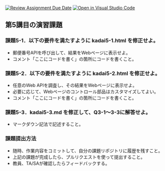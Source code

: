 [![Review Assignment Due Date](https://classroom.github.com/assets/deadline-readme-button-22041afd0340ce965d47ae6ef1cefeee28c7c493a6346c4f15d667ab976d596c.svg)](https://classroom.github.com/a/gC_tIAgh)
[![Open in Visual Studio Code](https://classroom.github.com/assets/open-in-vscode-2e0aaae1b6195c2367325f4f02e2d04e9abb55f0b24a779b69b11b9e10269abc.svg)](https://classroom.github.com/online_ide?assignment_repo_id=19567843&assignment_repo_type=AssignmentRepo)
## 第5講目の演習課題
### 課題5-1．以下の要件を満たすように kadai5-1.html を修正せよ。
* 郵便番号APIを呼び出して、結果をWebページに表示せよ。
* コメント「ここにコードを書く」の箇所にコードを書くこと。

### 課題5-2．以下の要件を満たすように kadai5-2.html を修正せよ。
* 任意のWeb APIを調査し、その結果をWebページに表示せよ。
* 必要に応じて、Webページのコントロール部品はカスタマイズしてよい。
* コメント「ここにコードを書く」の箇所にコードを書くこと。

### 課題5-3．kadai5-3.md を修正して、Q3-1～3-3に解答せよ。
* マークダウン記法で記述すること。

### 課題提出方法
* 随時、作業内容をコミットして、自分の課題リポジトリに履歴を残すこと。
* 上記の課題が完成したら、プルリクエストを使って提出すること。
* 教員、TA/SAが確認したらフィードバックする。
